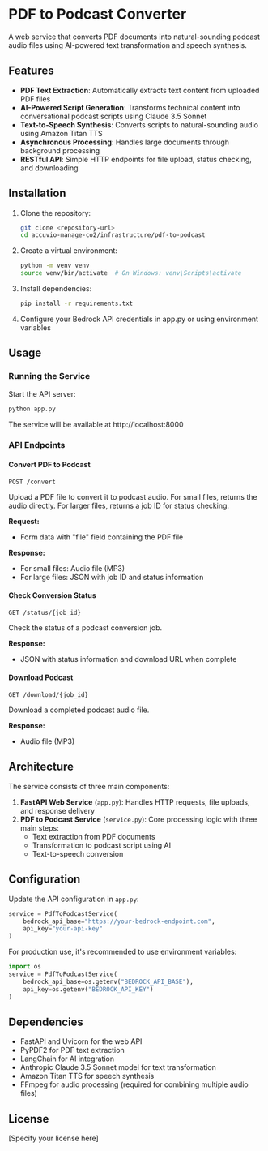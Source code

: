 # PDF to Podcast Converter

A web service that converts PDF documents into natural-sounding podcast audio files using AI-powered text transformation and speech synthesis.

## Features

- **PDF Text Extraction**: Automatically extracts text content from uploaded PDF files
- **AI-Powered Script Generation**: Transforms technical content into conversational podcast scripts using Claude 3.5 Sonnet
- **Text-to-Speech Synthesis**: Converts scripts to natural-sounding audio using Amazon Titan TTS
- **Asynchronous Processing**: Handles large documents through background processing
- **RESTful API**: Simple HTTP endpoints for file upload, status checking, and downloading

## Installation

1. Clone the repository:
   ```bash
   git clone <repository-url>
   cd accuvio-manage-co2/infrastructure/pdf-to-podcast
   ```

2. Create a virtual environment:
   ```bash
   python -m venv venv
   source venv/bin/activate  # On Windows: venv\Scripts\activate
   ```

3. Install dependencies:
   ```bash
   pip install -r requirements.txt
   ```

4. Configure your Bedrock API credentials in app.py or using environment variables

## Usage

### Running the Service

Start the API server:

```bash
python app.py
```

The service will be available at http://localhost:8000

### API Endpoints

#### Convert PDF to Podcast

```
POST /convert
```

Upload a PDF file to convert it to podcast audio. For small files, returns the audio directly. For larger files, returns a job ID for status checking.

**Request:**
- Form data with "file" field containing the PDF file

**Response:**
- For small files: Audio file (MP3)
- For large files: JSON with job ID and status information

#### Check Conversion Status

```
GET /status/{job_id}
```

Check the status of a podcast conversion job.

**Response:**
- JSON with status information and download URL when complete

#### Download Podcast

```
GET /download/{job_id}
```

Download a completed podcast audio file.

**Response:**
- Audio file (MP3)

## Architecture

The service consists of three main components:

1. **FastAPI Web Service** (`app.py`): Handles HTTP requests, file uploads, and response delivery
2. **PDF to Podcast Service** (`service.py`): Core processing logic with three main steps:
   - Text extraction from PDF documents
   - Transformation to podcast script using AI
   - Text-to-speech conversion

## Configuration

Update the API configuration in `app.py`:

```python
service = PdfToPodcastService(
    bedrock_api_base="https://your-bedrock-endpoint.com",
    api_key="your-api-key"
)
```

For production use, it's recommended to use environment variables:

```python
import os
service = PdfToPodcastService(
    bedrock_api_base=os.getenv("BEDROCK_API_BASE"),
    api_key=os.getenv("BEDROCK_API_KEY")
)
```

## Dependencies

- FastAPI and Uvicorn for the web API
- PyPDF2 for PDF text extraction
- LangChain for AI integration
- Anthropic Claude 3.5 Sonnet model for text transformation
- Amazon Titan TTS for speech synthesis
- FFmpeg for audio processing (required for combining multiple audio files)

## License

[Specify your license here]
